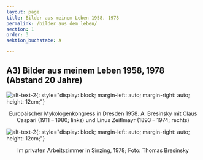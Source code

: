 ```yaml
---
layout: page
title: Bilder aus meinem Leben 1958, 1978
permalink: /bilder_aus_dem_leben/
section: 1
order: 3
sektion_buchstabe: A

---
```



## A3) Bilder aus meinem Leben 1958, 1978 (Abstand 20 Jahre)

![alt-text-2]({{site.baseurl}}/assets/img/Europäischer_Mykologenkongress.jpeg){: style="display: block; margin-left: auto; margin-right: auto; height: 12cm;"}

<p style="text-align: center;">
Europäischer Mykologenkongress in Dresden 1958. A. Bresinsky mit Claus Caspari (1911 – 1980; links) und Linus Zeitlmayr (1893 – 1974; rechts)
</p>

![alt-text-2]({{site.baseurl}}/assets/img/arbeitszimmer_sinzig.jpeg){: style="display: block; margin-left: auto; margin-right: auto; height: 12cm;"}


<p style="text-align: center;">
Im privaten Arbeitszimmer in Sinzing, 1978; Foto: Thomas Bresinsky
</p>
